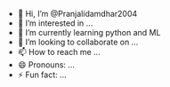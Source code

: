 - 👋 Hi, I’m @Pranjalidamdhar2004
- 👀 I’m interested in ...
- 🌱 I’m currently learning python and ML
- 💞️ I’m looking to collaborate on ...
- 📫 How to reach me ...
- 😄 Pronouns: ...
- ⚡ Fun fact: ...

<!---
Pranjalidamdhar2004/Pranjalidamdhar2004 is a ✨ special ✨ repository because its `README.md` (this file) appears on your GitHub profile.
You can click the Preview link to take a look at your changes.
--->
